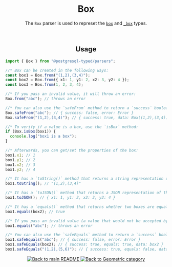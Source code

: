 <h1 align="center">
	Box
</h1>
<p align="center">
  The <code>Box</code> parser is used to represet the <a href="https://www.postgresql.org/docs/current/datatype-geometric.html#id-1.5.7.16.8"><code>box</code></a> and <a href="https://www.postgresql.org/docs/current/datatype-geometric.html#id-1.5.7.16.8"><code>_box</code></a> types.
</p>
<br/>

<!-- Usage -->
<h2 align="center">
	Usage
</h2>

```ts
import { Box } from "@postgresql-typed/parsers";

//* Box can be created in the following ways:
const box1 = Box.from("(1,2),(3,4)");
const box2 = Box.from({ x1: 1, y1: 2, x2: 3, y2: 4 });
const box3 = Box.from(1, 2, 3, 4);

//* If you pass an invalid value, it will throw an error:
Box.from("abc"); // throws an error

//* You can also use the `safeFrom` method to return a `success` boolean instead of throwing an error:
Box.safeFrom("abc"); // { success: false, error: Error }
Box.safeFrom("(1,2),(3,4)"); // { success: true, data: Box((1,2),(3,4)) }

//* To verify if a value is a box, use the `isBox` method:
if (Box.isBox(box1)) {
  console.log("box1 is a box");
}

//* Afterwards, you can get/set the properties of the box:
box1.x1; // 1
box1.y1; // 2
box1.x2; // 3
box1.y2; // 4

//* It has a `toString()` method that returns a string representation of the box:
box1.toString(); // "(1,2),(3,4)"

//* It has a `toJSON()` method that returns a JSON representation of the box:
box1.toJSON(); // { x1: 1, y1: 2, x2: 3, y2: 4 }

//* It has a `equals()` method that returns whether two boxes are equal:
box1.equals(box2); // true

//* If you pass an invalid value (a value that would not be accepted by the `from` method), it will throw an error:
box1.equals("abc"); // throws an error

//* You can also use the `safeEquals` method to return a `success` boolean instead of throwing an error:
box1.safeEquals("abc"); // { success: false, error: Error }
box1.safeEquals(box2); // { success: true, equals: true, data: box2 }
box1.safeEquals("(1,2),(5,6)"); // { success: true, equals: false, data: Box((1,2),(5,6)) }
```

<p align="center">
  <!-- Back to main README button -->
  <a href="../../README.md">
    <img src="https://img.shields.io/badge/-Back%20to%20main%20README-blue" alt="Back to main README" />
  </a>
  <!-- Back to category button -->
  <a href="./Geometric.md">
    <img src="https://img.shields.io/badge/-Back%20to%20Geometric%20category-blue" alt="Back to Geometric category" />
  </a>
</p>